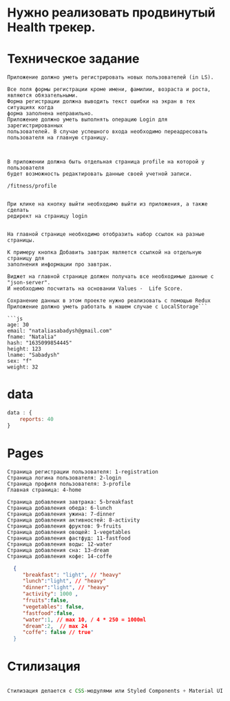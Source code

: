 # Нужно реализовать продвинутый Health трекер.

# Техническое задание

```
Приложение должно уметь регистрировать новых пользователей (in LS). 

Все поля формы регистрации кроме имени, фамилии, возраста и роста, являются обязательными.
Форма регистрации должна выводить текст ошибки на экран в тех ситуациях когда
форма заполнена неправильно.
Приложение должно уметь выполнять операцию Login для зарегистрированных
пользователей. В случае успешного входа необходимо переадресовать
пользователя на главную страницу.



В приложении должна быть отдельная страница profile на которой у пользователя
будет возможность редактировать данные своей учетной записи.

/fitness/profile


При клике на кнопку выйти необходимо выйти из приложения, а также сделать
редирект на страницу login


На главной странице необходимо отобразить набор ссылок на разные страницы. 

К примеру кнопка Добавить завтрак является ссылкой на отдельную страницу для
заполнения информации про завтрак.

Виджет на главной странице должен получать все необходимые данные с "json-server".  
И необходимо посчитать на основании Values -  Life Score. 

Сохранение данных в этом проекте нужно реализовать с помощью Redux
Приложение должно уметь работать в нашем случае с LocalStorage```

```js
age: 30
email: "nataliasabadysh@gmail.com"
fname: "Natalia"
hash: "1635099854445"
height: 123
lname: "Sabadysh"
sex: "f"
weight: 32
```

# data 

```js
data : {
    reports: 40
}
```

# Pages 
```
Страница регистрации пользователя: 1-registration
Страница логина пользователя: 2-login
Страница профиля пользователя: 3-profile
Главная страница: 4-home

Страница добавления завтрака: 5-breakfast
Страница добавления обеда: 6-lunch
Страница добавления ужина: 7-dinner
Страница добавления активностей: 8-activity
Страница добавления фруктов: 9-fruits
Страница добавления овощей: 1-vegetables
Страница добавления фастфуд: 11-fastfood
Страница добавления воды: 12-water
Страница добавления сна: 13-dream
Страница добавления кофе: 14-coffe
```

```json
  {
     "breakfast": "light", // "heavy"
     "lunch":"light", // "heavy"
     "dinner":"light", // "heavy"
     "activity": 1000 ,
     "fruits":false,
     "vegetables": false,
     "fastfood":false,
     "water":1, // max 10, / 4 * 250 = 1000ml
     "dream":2,  // max 24
     "coffe": false // true"
  }
```

# Стилизация

```js

Стилизация делается c CSS-модулями или Styled Components + Material UI 

```
